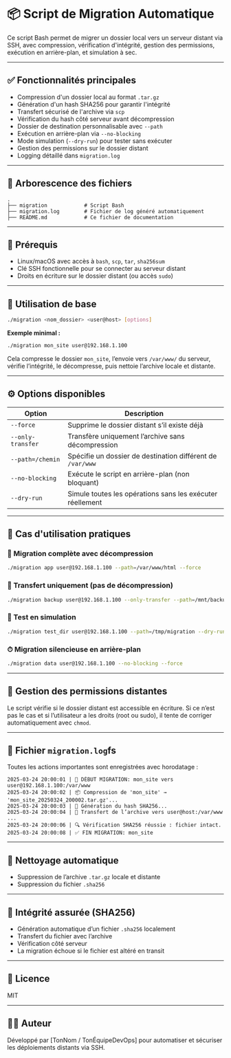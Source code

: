 # 📦 Script de Migration Automatique

Ce script Bash permet de migrer un dossier local vers un serveur distant via SSH, avec compression, vérification d'intégrité, gestion des permissions, exécution en arrière-plan, et simulation à sec.

---

## ✅ Fonctionnalités principales

- Compression d'un dossier local au format `.tar.gz`
- Génération d'un hash SHA256 pour garantir l'intégrité
- Transfert sécurisé de l'archive via `scp`
- Vérification du hash côté serveur avant décompression
- Dossier de destination personnalisable avec `--path`
- Exécution en arrière-plan via `--no-blocking`
- Mode simulation (`--dry-run`) pour tester sans exécuter
- Gestion des permissions sur le dossier distant
- Logging détaillé dans `migration.log`

---

## 📁 Arborescence des fichiers

```
.
├── migration            # Script Bash
├── migration.log        # Fichier de log généré automatiquement
├── README.md            # Ce fichier de documentation
```

---

## 🔧 Prérequis

- Linux/macOS avec accès à `bash`, `scp`, `tar`, `sha256sum`
- Clé SSH fonctionnelle pour se connecter au serveur distant
- Droits en écriture sur le dossier distant (ou accès `sudo`)

---

## 🚀 Utilisation de base

```bash
./migration <nom_dossier> <user@host> [options]
```

**Exemple minimal :**

```bash
./migration mon_site user@192.168.1.100
```

Cela compresse le dossier `mon_site`, l’envoie vers `/var/www/` du serveur, vérifie l’intégrité, le décompresse, puis nettoie l’archive locale et distante.

---

## ⚙️ Options disponibles

| Option                | Description                                                                 |
|------------------------|------------------------------------------------------------------------------|
| `--force`              | Supprime le dossier distant s’il existe déjà                                 |
| `--only-transfer`      | Transfère uniquement l’archive sans décompression                            |
| `--path=/chemin`       | Spécifie un dossier de destination différent de `/var/www`                   |
| `--no-blocking`        | Exécute le script en arrière-plan (non bloquant)                             |
| `--dry-run`            | Simule toutes les opérations sans les exécuter réellement                    |

---

## 🧪 Cas d'utilisation pratiques

### 🔁 Migration complète avec décompression
```bash
./migration app user@192.168.1.100 --path=/var/www/html --force
```

### 📂 Transfert uniquement (pas de décompression)
```bash
./migration backup user@192.168.1.100 --only-transfer --path=/mnt/backups
```

### 🧪 Test en simulation
```bash
./migration test_dir user@192.168.1.100 --path=/tmp/migration --dry-run
```

### ⏱ Migration silencieuse en arrière-plan
```bash
./migration data user@192.168.1.100 --no-blocking --force
```

---

## 🔐 Gestion des permissions distantes

Le script vérifie si le dossier distant est accessible en écriture. Si ce n’est pas le cas et si l’utilisateur a les droits (root ou sudo), il tente de corriger automatiquement avec `chmod`.

---

## 📜 Fichier `migration.log`fs


Toutes les actions importantes sont enregistrées avec horodatage :

```log
2025-03-24 20:00:01 | 🚀 DÉBUT MIGRATION: mon_site vers user@192.168.1.100:/var/www
2025-03-24 20:00:02 | 📦 Compression de 'mon_site' → 'mon_site_20250324_200002.tar.gz'...
2025-03-24 20:00:03 | 🔐 Génération du hash SHA256...
2025-03-24 20:00:04 | 🚀 Transfert de l’archive vers user@host:/var/www ...
2025-03-24 20:00:06 | 🔍 Vérification SHA256 réussie : fichier intact.
2025-03-24 20:00:08 | ✅ FIN MIGRATION: mon_site
```

---

## 🧹 Nettoyage automatique

- Suppression de l’archive `.tar.gz` locale et distante
- Suppression du fichier `.sha256`

---

## 🧬 Intégrité assurée (SHA256)

- Génération automatique d’un fichier `.sha256` localement
- Transfert du fichier avec l’archive
- Vérification côté serveur
- La migration échoue si le fichier est altéré en transit

---

## 🏁 Licence

MIT

---

## 🧑‍💻 Auteur

Développé par [TonNom / TonÉquipeDevOps] pour automatiser et sécuriser les déploiements distants via SSH.
